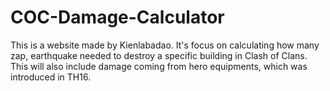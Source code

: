 # COC-Damage-Calculator
This is a website made by Kienlabadao. It's focus on calculating how many zap, earthquake needed to destroy a specific building in Clash of Clans. This will also include damage coming from hero equipments, which was introduced in TH16.
